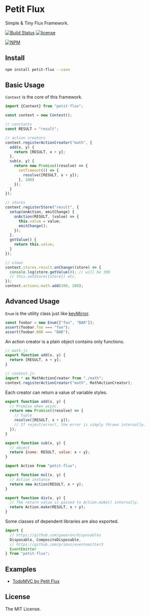 # Petit Flux

Simple & Tiny Flux Framework.

[![Build Status](https://travis-ci.org/s-shin/petit-flux.svg)](https://travis-ci.org/s-shin/petit-flux)
[![license](https://img.shields.io/github/license/s-shin/isoproxy.svg)](https://github.com/s-shin/isoproxy/blob/master/LICENSE)

[![NPM](https://nodei.co/npm/petit-flux.svg)](https://nodei.co/npm/petit-flux/)

## Install

```sh
npm install petit-flux --save
```

## Basic Usage

`Context` is the core of this framework.

```js
import {Context} from "petit-flux";

const context = new Context();

// constants
const RESULT = "result";

// action creators
context.registerActionCreator("math", {
  add(x, y) {
    return [RESULT, x + y];
  },
  sub(x, y) {
    return new Promise((resolve) => {
      setTimeout(() => {
        resolve([RESULT, x + y]);
      }, 100)
    });
  }
});

// stores
context.registerStore("result", {
  setup(onAction, emitChange) {
    onAction(RESULT, (value) => {
      this.value = value;
      emitChange();
    });
  },
  getValue() {
    return this.value;
  }
});

// views
context.stores.result.onChange((store) => {
  console.log(store.getValue()); // will be 300
  // this.setStore({store}) etc.
});
context.actions.math.add(100, 200);
```

## Advanced Usage

`Enum` is the utility class just like [keyMirror](https://github.com/facebook/react/blob/v0.13.3/src/vendor/key-mirror/keyMirror.js).

```js
const foobar = new Enum(["foo", "BAR"]);
assert(foobar.foo === "foo");
assert(foobar.BAR === "BAR");
```

An action creator is a plain object contains only functions.

```js
// math.js
export function add(x, y) {
  return [RESULT, x + y];
}

// context.js
import * as MathActionCreator from "./math";
context.registerActionCreator("math", MathActionCreator);
```

Each creator can return a value of variable styles.

```js
export function add(x, y) {
  // Promise when async.
  return new Promise((resolve) => {
    // tuple
    resolve([RESULT, x + y]);
    // If reject(error), the error is simply thrown internally.
  });
}

export function sub(x, y) {
  // object
  return {name: RESULT, value: x + y};
}

import Action from "petit-flux";

export function mul(x, y) {
  // Action instance
  return new Action(RESULT, x + y);
}

export function div(x, y) {
  // The return value is passed to Action.make() internally.
  return Action.make(RESULT, x + y);
}
```

Some classes of dependent libraries are also exported.

```js
import {
  // https://github.com/gaearon/disposables
  Disposable, CompositeDisposable,
  // https://github.com/primus/eventemitter3
  EventEmitter
} from "petit-flux";
```

## Examples

* [TodoMVC by Petit Flux](examples/todomvc)

## License

The MIT License.

